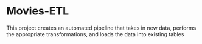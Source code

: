 # Movies-ETL
This project creates an automated pipeline that takes in new data, performs the appropriate transformations, and loads the data into existing tables
